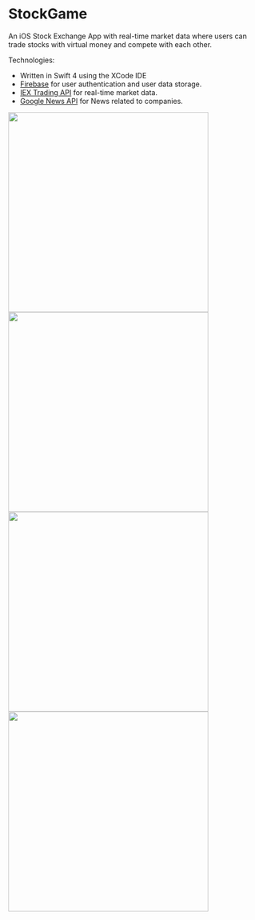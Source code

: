 # StockGame
An iOS Stock Exchange App with real-time market data where users can trade stocks with virtual money and compete with each other.

Technologies:
  * Written in Swift 4 using the XCode IDE
  * [Firebase](https://firebase.google.com) for user authentication and user data storage.
  * [IEX Trading API](https://iextrading.com/developer/docs/) for real-time market data.
  * [Google News API](https://newsapi.org/s/google-news-api) for News related to companies.

<span>
  <img src="https://media.giphy.com/media/QsImWSG8P1cTSaLpXM/giphy.gif" height="400" />
  <img src="https://media.giphy.com/media/L2Zk5QVLco3NfSgyxY/giphy.gif" height="400" />
  <img src="https://media.giphy.com/media/elmIqs2Ik6c7bOAo3n/giphy.gif" height="400" />
</span>

<img src="https://media.giphy.com/media/dv6RZrliBvsxxBU0ap/giphy.gif" height="400" />
